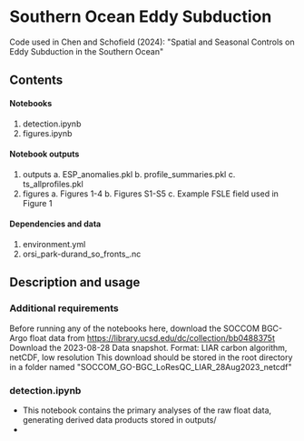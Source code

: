 # Southern Ocean Eddy Subduction
Code used in Chen and Schofield (2024): "Spatial and Seasonal Controls on Eddy Subduction in the Southern Ocean"

## Contents
#### Notebooks
1. detection.ipynb
2. figures.ipynb
#### Notebook outputs
1. outputs
    a. ESP\_anomalies.pkl
    b. profile\_summaries.pkl
    c. ts\_allprofiles.pkl
2. figures
    a. Figures 1-4
    b. Figures S1-S5
    c. Example FSLE field used in Figure 1
#### Dependencies and data
1. environment.yml
2. orsi\_park-durand\_so\_fronts\_.nc

## Description and usage
### Additional requirements
Before running any of the notebooks here, download the SOCCOM BGC-Argo float data from https://library.ucsd.edu/dc/collection/bb0488375t
Download the  2023-08-28 Data snapshot. Format: LIAR carbon algorithm, netCDF, low resolution 
This download should be stored in the root directory in a folder named "SOCCOM_GO-BGC_LoResQC_LIAR_28Aug2023_netcdf"

### detection.ipynb
- This notebook contains the primary analyses of the raw float data, generating derived data products stored in outputs/
- 

